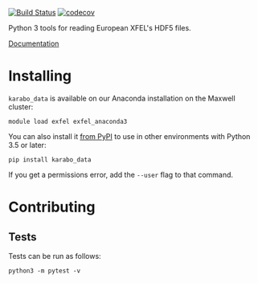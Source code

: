 [![Build Status](https://travis-ci.org/European-XFEL/EXtra-data.svg?branch=master)](https://travis-ci.org/European-XFEL/EXtra-data)
[![codecov](https://codecov.io/gh/European-XFEL/EXtra-data/branch/master/graph/badge.svg)](https://codecov.io/gh/European-XFEL/EXtra-data)

Python 3 tools for reading European XFEL's HDF5 files.

[Documentation](https://extra-data.readthedocs.io/en/latest/)

Installing
==========

`karabo_data` is available on our Anaconda installation on the Maxwell cluster:

    module load exfel exfel_anaconda3

You can also install it [from PyPI](https://pypi.org/project/karabo-data/)
to use in other environments with Python 3.5 or later:

    pip install karabo_data

If you get a permissions error, add the `--user` flag to that command.


Contributing
===========

Tests
-----

Tests can be run as follows:

    python3 -m pytest -v
